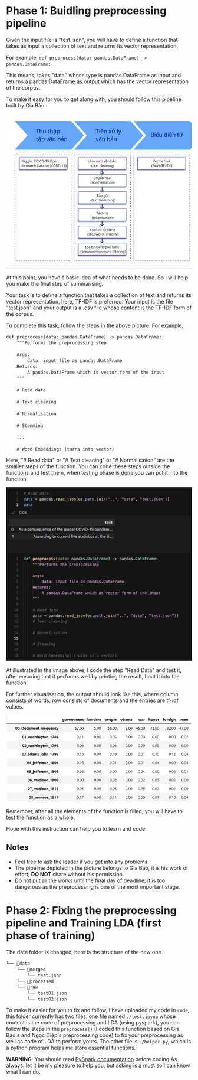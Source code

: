 # Phase 1: Buidling preprocessing pipeline
Given the input file is "test.json", you will have to define a function that takes as input a collection of text and returns its vector representation.

For example,
    `def preprocess(data: pandas.DataFrame) -> pandas.DataFrame:`

This means, takes "data" whose type is pandas.DataFrame as input and returns a pandas.DataFrame as output which has the vector representation of the corpus.

To make it easy for you to get along with, you should follow this pipeline built by Gia Bảo. 

![Preprocessing Pipeline](../.img/pipe.png)

---

At this point, you have a basic idea of what needs to be done. So I will help you make the final step of summarising.

Your task is to define a function that takes a collection of text and returns its vector representation, here, TF-IDF is preferred. Your input is the file "test.json" and your output is a .csv file whose content is the TF-IDF form of the corpus.

To complete this task, follow the steps in the above picture. For example,

```
def preprocess(data: pandas.DataFrame) -> pandas.DataFrame:
    """Performs the preprocessing step
    
    Args:
        data: input file as pandas.DataFrame
    Returns:
        A pandas.DataFrame which is vector form of the input
    """

    # Read data

    # Text cleaning

    # Normalisation

    # Stemming

    ...

    # Word Embeddings (turns into vector)
``` 

Here, "# Read data" or "# Text cleaning" or "# Normalisation" are the smaller steps of the function. You can code these steps outside the functions and test them, when testing phase is done you can put it into the function. 

![Preprocessing Pipeline](../.img/illustration.png)

At illustrated in the image above, I code the step "Read Data" and test it, after ensuring that it performs well by printing the result, I put it into the function.

For further visualisation, the output should look like this, where column consists of words, row consists of documents and the entries are tf-idf values. 

![Output example](../.img/tfidf_illustration.jpg)

Remember, after all the elements of the function is filled, you will have to test the function as a whole. 

Hope with this instruction can help you to learn and code. 

## Notes

- Feel free to ask the leader if you get into any problems.
- The pipeline depicted in the picture belongs to Gia Bảo, it is his work of effort, __DO NOT__ share without his permission.
- Do not put all the works until the final day of deadline, it is too dangerous as the preprocessing is one of the most important stage. 

# Phase 2: Fixing the preprocessing pipeline and Training LDA (first phase of training)
The data folder is changed, here is the structure of the new one
```
└── 📁data
    └── 📁merged
        └── test.json
    └── 📁processed
    └── 📁raw
        └── test01.json
        └── test02.json
```
To make it easier for you to fix and follow, I have uploaded my code in `code`, this folder currently has two files, one file named `./test.ipynb` whose content is the code of preprocessing and LDA (using pyspark), you can follow the steps in the `preprocess()` (I coded this function based on Gia Bảo's and Ngọc Diệp's preprocessing code) to fix your preprocessing as well as code of LDA to perform yours. The other file is `./helper.py`, which is a python program helps me store essential functions. 

**WARNING**: You should read [PySpark documentation](https://spark.apache.org/docs/latest/api/python/index.html) before coding 
As always, let it be my pleasure to help you, but asking is a must so I can know what I can do. 

